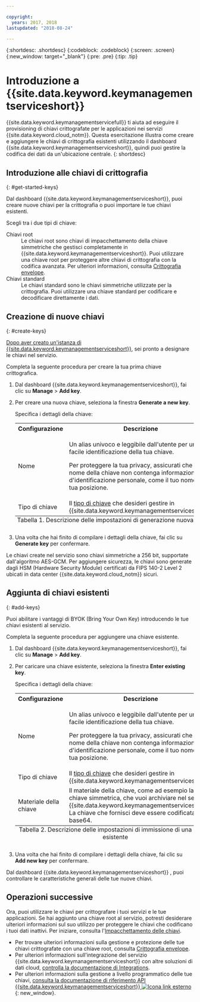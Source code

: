 ```yaml
---

copyright:
  years: 2017, 2018
lastupdated: "2018-08-24"

---
```


{:shortdesc: .shortdesc}
{:codeblock: .codeblock}
{:screen: .screen}
{:new_window: target="_blank"}
{:pre: .pre}
{:tip: .tip}

# Introduzione a {{site.data.keyword.keymanagementserviceshort}}

{{site.data.keyword.keymanagementservicefull}} ti aiuta ad eseguire il provisioning di chiavi crittografate per le applicazioni nei servizi {{site.data.keyword.cloud_notm}}. Questa esercitazione illustra come creare e aggiungere le chiavi di crittografia esistenti utilizzando il dashboard {{site.data.keyword.keymanagementserviceshort}}, quindi puoi gestire la codifica dei dati da un'ubicazione centrale.
{: shortdesc}

## Introduzione alle chiavi di crittografia
{: #get-started-keys}

Dal dashboard {{site.data.keyword.keymanagementserviceshort}}, puoi creare nuove chiavi per la crittografia o puoi importare le tue chiavi esistenti. 

Scegli tra i due tipi di chiave:

<dl>
  <dt>Chiavi root</dt>
    <dd>Le chiavi root sono chiavi di impacchettamento della chiave simmetriche che gestisci completamente in {{site.data.keyword.keymanagementserviceshort}}. Puoi utilizzare una chiave root per proteggere altre chiavi di crittografia con la codifica avanzata. Per ulteriori informazioni, consulta <a href="/docs/services/key-protect/concepts/envelope-encryption.html">Crittografia envelope</a>.</dd>
  <dt>Chiavi standard</dt>
    <dd>Le chiavi standard sono le chiavi simmetriche utilizzate per la crittografia. Puoi utilizzare una chiave standard per codificare e decodificare direttamente i dati.</dd>
</dl>

## Creazione di nuove chiavi
{: #create-keys}

[Dopo aver creato un'istanza di {{site.data.keyword.keymanagementserviceshort}}](https://console.ng.bluemix.net/catalog/services/key-protect/?taxonomyNavigation=apps), sei pronto a designare le chiavi nel servizio. 

Completa la seguente procedura per creare la tua prima chiave crittografica. 

1. Dal dashboard {{site.data.keyword.keymanagementserviceshort}}, fai clic su **Manage** &gt; **Add key**.
2. Per creare una nuova chiave, seleziona la finestra **Generate a new key**.

    Specifica i dettagli della chiave:

    <table>
      <tr>
        <th>Configurazione</th>
        <th>Descrizione</th>
      </tr>
      <tr>
        <td>Nome</td>
        <td>
          <p>Un alias univoco e leggibile dall'utente per una facile identificazione della tua chiave.</p>
          <p>Per proteggere la tua privacy, assicurati che il nome della chiave non contenga informazioni d'identificazione personale, come il tuo nome o la tua posizione.</p>
        </td>
      </tr>
      <tr>
        <td>Tipo di chiave</td>
        <td>Il <a href="/docs/services/key-protect/concepts/envelope-encryption.html#key-types">tipo di chiave</a> che desideri gestire in {{site.data.keyword.keymanagementserviceshort}}.</td>
      </tr>
      <caption style="caption-side:bottom;">Tabella 1. Descrizione delle impostazioni di generazione nuova chiave</caption>
    </table>

3. Una volta che hai finito di compilare i dettagli della chiave, fai clic su **Generate key** per confermare. 

Le chiavi create nel servizio sono chiavi simmetriche a 256 bit, supportate dall'algoritmo AES-GCM. Per aggiungere sicurezza, le chiavi sono generate dagli HSM (Hardware Security Module) certificati da FIPS 140-2 Level 2 ubicati in data center {{site.data.keyword.cloud_notm}} sicuri. 

## Aggiunta di chiavi esistenti
{: #add-keys}

Puoi abilitare i vantaggi di BYOK (Bring Your Own Key) introducendo le tue chiavi esistenti al servizio. 

Completa la seguente procedura per aggiungere una chiave esistente.

1. Dal dashboard {{site.data.keyword.keymanagementserviceshort}}, fai clic su **Manage** &gt; **Add key**.
2. Per caricare una chiave esistente, seleziona la finestra **Enter existing key**.

    Specifica i dettagli della chiave:

    <table>
      <tr>
        <th>Configurazione</th>
        <th>Descrizione</th>
      </tr>
      <tr>
        <td>Nome</td>
        <td>
          <p>Un alias univoco e leggibile dall'utente per una facile identificazione della tua chiave.</p>
          <p>Per proteggere la tua privacy, assicurati che il nome della chiave non contenga informazioni d'identificazione personale, come il tuo nome o la tua posizione.</p>
        </td>
      </tr>
      <tr>
        <td>Tipo di chiave</td>
        <td>Il <a href="/docs/services/key-protect/concepts/envelope-encryption.html#key-types">tipo di chiave</a> che desideri gestire in {{site.data.keyword.keymanagementserviceshort}}.</td>
      </tr>
      <tr>
        <td>Materiale della chiave</td>
        <td>Il materiale della chiave, come ad esempio la chiave simmetrica, che vuoi archiviare nel servizio {{site.data.keyword.keymanagementserviceshort}}. La chiave che fornisci deve essere codificata con base64.</td>
      </tr>
      <caption style="caption-side:bottom;">Tabella 2. Descrizione delle impostazioni di immissione di una chiave esistente</caption>
    </table>

3. Una volta che hai finito di compilare i dettagli della chiave, fai clic su **Add new key** per confermare. 

Dal dashboard {{site.data.keyword.keymanagementserviceshort}} , puoi controllare le caratteristiche generali delle tue nuove chiavi. 

## Operazioni successive

Ora, puoi utilizzare le chiavi per crittografare i tuoi servizi e le tue applicazioni. Se hai aggiunto una chiave root al servizio, potresti desiderare ulteriori informazioni sul suo utilizzo per proteggere le chiavi che codificano i tuoi dati inattivi. Per iniziare, consulta l'[Impacchettamento delle chiavi](/docs/services/key-protect/wrap-keys.html).

- Per trovare ulteriori informazioni sulla gestione e protezione delle tue chiavi crittografate con una chiave root, consulta [Crittografia envelope](/docs/services/key-protect/concepts/envelope-encryption.html).
- Per ulteriori informazioni sull'integrazione del servizio {{site.data.keyword.keymanagementserviceshort}} con altre soluzioni di dati cloud, [controlla la documentazione di Integrations](/docs/services/key-protect/integrations/integrate-services.html).
- Per ulteriori informazioni sulla gestione a livello programmatico delle tue chiavi, [consulta la documentazione di riferimento API {{site.data.keyword.keymanagementserviceshort}} ![Icona link esterno](../../icons/launch-glyph.svg "Icona link esterno")](https://console.bluemix.net/apidocs/kms){: new_window}.
